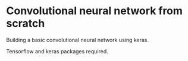 # Convolutional neural network from scratch

Building a basic convolutional neural network using keras.

Tensorflow and keras packages required.
